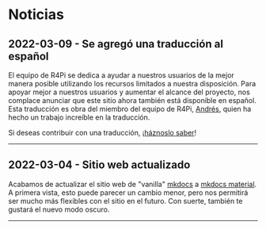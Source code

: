 # Noticias

## 2022-03-09 - Se agregó una traducción al español

El equipo de R4Pi se dedica a ayudar a nuestros usuarios de la mejor manera posible utilizando los recursos limitados a nuestra disposición. Para apoyar mejor a nuestros usuarios y aumentar el alcance del proyecto, nos complace anunciar que este sitio ahora también está disponible en español. Esta traducción es obra del miembro del equipo de R4Pi, [Andrés](https://mastodon.social/@andresrcs), quien ha hecho un trabajo increíble en la traducción.

Si deseas contribuir con una traducción, ¡[háznoslo saber](https://github.com/r4pi/r4pi.org/issues/new)!

---

## 2022-03-04 - Sitio web actualizado

Acabamos de actualizar el sitio web de "vanilla" [mkdocs](https://www.mkdocs.org/)
a [mkdocs material](https://squidfunk.github.io/mkdocs-material/).
A primera vista, esto puede parecer un cambio menor, pero nos permitirá ser
mucho más flexibles con el sitio en el futuro. Con suerte, también te gustará
el nuevo modo oscuro.

---

